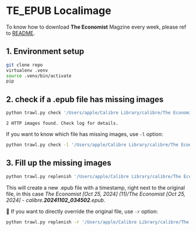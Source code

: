 # TE_EPUB Localimage

To know how to download **The Economist** Magzine every week, please ref to [README](./README.tc.md).

## 1. Environment setup

```bash
git clone repo
virtualenv .venv
source .venv/bin/activate
pip
```

## 2. check if a .epub file has missing images

```bash
python trawl.py check '/Users/apple/Calibre Library/calibre/The Economist [Oct 25, 2024] (11)/The Economist [Oct 25, 2024] - calibre.epub'
```

```
2 HTTP images found. Check log for details.
```

If you want to know which file has missing images, use `-l` option:

```bash
python trawl.py check -l '/Users/apple/Calibre Library/calibre/The Economist [Oct 25, 2024] (11)/The Economist [Oct 25, 2024] - calibre.epub'
```

## 3. Fill up the missing images

```bash
python trawl.py replenish '/Users/apple/Calibre Library/calibre/The Economist [Oct 25, 2024] (11)/The Economist [Oct 25, 2024] - calibre.epub'
```
This will create a new .epub file with a timestamp, right next to the original file, in this case *The Economist [Oct 25, 2024] (11)/The Economist [Oct 25, 2024] - calibre.**20241102_034502**.epub*.

🚨 If you want to directly override the original file, use `-r` option:

```bash
python trawl.py replenish -r '/Users/apple/Calibre Library/calibre/The Economist [Oct 25, 2024] (11)/The Economist [Oct 25, 2024] - calibre.epub'
```
